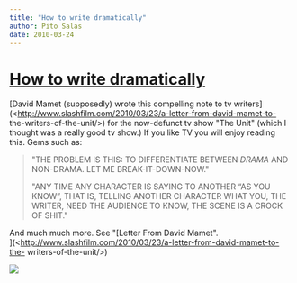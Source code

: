 ```yaml
---
title: "How to write dramatically"
author: Pito Salas
date: 2010-03-24
---
```

# [How to write dramatically](None)




[David Mamet (supposedly) wrote this compelling note to tv
writers](<http://www.slashfilm.com/2010/03/23/a-letter-from-david-mamet-to-
the-writers-of-the-unit/>) for the now-defunct tv show "The Unit" (which I
thought was a really good tv show.) If you like TV you will enjoy reading
this. Gems such as:

> "THE PROBLEM IS THIS: TO DIFFERENTIATE BETWEEN *DRAMA* AND NON-DRAMA. LET ME
> BREAK-IT-DOWN-NOW."
>
> "ANY TIME ANY CHARACTER IS SAYING TO ANOTHER “AS YOU KNOW”, THAT IS, TELLING
> ANOTHER CHARACTER WHAT YOU, THE WRITER, NEED THE AUDIENCE TO KNOW, THE SCENE
> IS A CROCK OF SHIT."

And much much more. See "[Letter From David Mamet".  
](<http://www.slashfilm.com/2010/03/23/a-letter-from-david-mamet-to-the-
writers-of-the-unit/>)

![](https://i0.wp.com/img.zemanta.com/pixy.gif?w=584)


